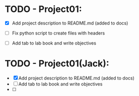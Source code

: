 TODO - Project01:
=================

* [x] Add project description to README.md (added to docs)
* [ ] Fix python script to create files with headers
* [ ] Add tab to lab book and write objectives



TODO - Project01(Jack):
=================

* [x] Add project description to README.md (added to docs)
* [ ] Add tab to lab book and write objectives
* [ ] 